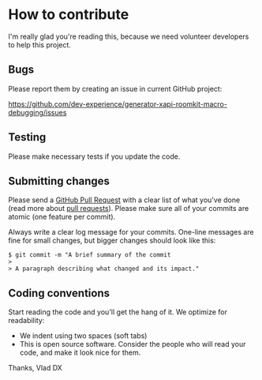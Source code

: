 # How to contribute

I'm really glad you're reading this, because we need volunteer developers to help this project.

## Bugs

Please report them by creating an issue in current GitHub project:

https://github.com/dev-experience/generator-xapi-roomkit-macro-debugging/issues

## Testing

Please make necessary tests if you update the code.

## Submitting changes

Please send a [GitHub Pull Request](https://github.com/dev-experience/generator-xapi-roomkit-macro-debugging/pull/new/master) with a clear list of what you've done (read more about [pull requests](http://help.github.com/pull-requests/)). Please make sure all of your commits are atomic (one feature per commit).

Always write a clear log message for your commits. One-line messages are fine for small changes, but bigger changes should look like this:

    $ git commit -m "A brief summary of the commit
    > 
    > A paragraph describing what changed and its impact."

## Coding conventions

Start reading the code and you'll get the hang of it. We optimize for readability:

  * We indent using two spaces (soft tabs)
  * This is open source software. Consider the people who will read your code, and make it look nice for them.

Thanks,
Vlad DX